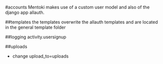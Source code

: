 #accounts
Mentoki makes use of a custom user model and also of the django app allauth.

##templates
the templates overwrite the allauth templates and are located in the general 
template folder

##logging
activity.usersignup
    
##uploads  
* change
upload_to=uploads


 
 
 

